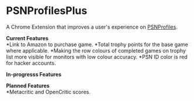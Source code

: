# PSNProfilesPlus

A Chrome Extension that improves a user's experience on <a href="https://psnprofiles.com/">PSNProfiles</a>.

<b>Current Features</b><br>
*Link to Amazon to purchase game.
*Total trophy points for the base game where applicable.
*Making the row colours of completed games on trophy list more visible for monitors with low colour accuracy.
*PSN ID color is red for hacker accounts.

<b>In-progresss Features</b><br>

<b>Planned Features</b><br>
*Metacritic and OpenCritic scores.
